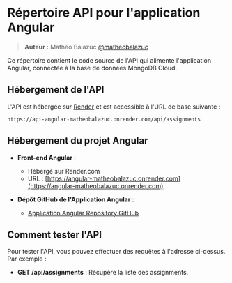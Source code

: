 # Répertoire API pour l'application Angular
> **Auteur :** Mathéo Balazuc [@matheobalazuc](https://github.com/matheobalazuc)

Ce répertoire contient le code source de l'API qui alimente l'application Angular, connectée à la base de données MongoDB Cloud.

## Hébergement de l'API

L'API est hébergée sur [Render](https://api-angular-matheobalazuc.onrender.com/api/assignments) et est accessible à l'URL de base suivante :

```
https://api-angular-matheobalazuc.onrender.com/api/assignments
```

## Hébergement du projet Angular

- **Front-end Angular** :
  - Hébergé sur Render.com
  - URL : [https://angular-matheobalazuc.onrender.com](https://angular-matheobalazuc.onrender.com)
    
- **Dépôt GitHub de l'Application Angular** :
  - [Application Angular Repository GitHub](https://github.com/UCA-DS4H-MIAGE-M1/angular-matheobalazuc)


## Comment tester l'API

Pour tester l'API, vous pouvez effectuer des requêtes à l'adresse ci-dessus. Par exemple :

- **GET /api/assignments** : Récupère la liste des assignments.

